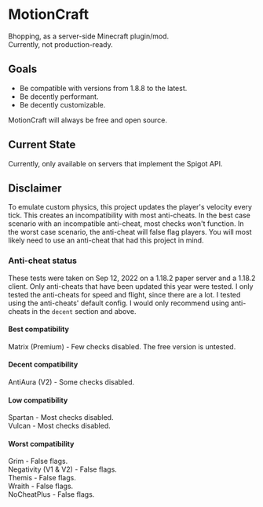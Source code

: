 # MotionCraft

Bhopping, as a server-side Minecraft plugin/mod.  
Currently, not production-ready.  

## Goals

- Be compatible with versions from 1.8.8 to the latest.
- Be decently performant.
- Be decently customizable.

MotionCraft will always be free and open source.

## Current State

Currently, only available on servers that implement the Spigot API.

## Disclaimer

To emulate custom physics, this project updates the player's velocity every tick. This creates an incompatibility with most anti-cheats. In the best case scenario with an incompatible anti-cheat, most checks won't function. In the worst case scenario, the anti-cheat will false flag players. You will most likely need to use an anti-cheat that had this project in mind.

### Anti-cheat status

These tests were taken on Sep 12, 2022 on a 1.18.2 paper server and a 1.18.2 client. Only anti-cheats that have been updated this year were tested. I only tested the anti-cheats for speed and flight, since there are a lot. I tested using the anti-cheats' default config. I would only recommend using anti-cheats in the `decent` section and above.

#### Best compatibility

Matrix (Premium) - Few checks disabled. The free version is untested.  

#### Decent compatibility

AntiAura (V2) - Some checks disabled.  

#### Low compatibility

Spartan - Most checks disabled.  
Vulcan - Most checks disabled.  

#### Worst compatibility

Grim - False flags.  
Negativity (V1 & V2) - False flags.  
Themis - False flags.  
Wraith - False flags.  
NoCheatPlus - False flags.  
